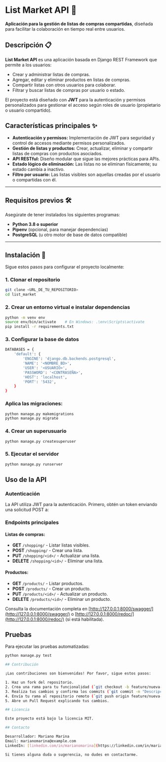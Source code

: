# List Market API 🛒

**Aplicación para la gestión de listas de compras compartidas**, diseñada para facilitar la colaboración en tiempo real entre usuarios.

## Descripción 📋

**List Market API** es una aplicación basada en Django REST Framework que permite a los usuarios:

- Crear y administrar listas de compras.
- Agregar, editar y eliminar productos en listas de compras.
- Compartir listas con otros usuarios para colaborar.
- Filtrar y buscar listas de compras por usuario o estado.

El proyecto está diseñado con **JWT** para la autenticación y permisos personalizados para gestionar el acceso según roles de usuario (propietario o usuario compartido).

## Características principales ✨

- **Autenticación y permisos:** Implementación de JWT para seguridad y control de accesos mediante permisos personalizados.
- **Gestión de listas y productos:** Crear, actualizar, eliminar y compartir listas de compras con productos asociados.
- **API RESTful:** Diseño modular que sigue las mejores prácticas para APIs.
- **Estado lógico de eliminación:** Las listas no se eliminan físicamente; su estado cambia a inactivo.
- **Filtro por usuario:** Las listas visibles son aquellas creadas por el usuario o compartidas con él.

---

## Requisitos previos 🛠️

Asegúrate de tener instalados los siguientes programas:

- **Python 3.8 o superior**
- **Pipenv** (opcional, para manejar dependencias)
- **PostgreSQL** (u otro motor de base de datos compatible)

---

## Instalación 🚀

Sigue estos pasos para configurar el proyecto localmente:

### 1. Clonar el repositorio

```bash
git clone <URL_DE_TU_REPOSITORIO>
cd list_market
```
### 2. Crear un entorno virtual e instalar dependencias

```bash
python -m venv env
source env/bin/activate    # En Windows: .\env\Scripts\activate
pip install -r requirements.txt
```

### 3. Configurar la base de datos

```bash
DATABASES = {
    'default': {
        'ENGINE': 'django.db.backends.postgresql',
        'NAME': '<NOMBRE_BD>',
        'USER': '<USUARIO>',
        'PASSWORD': '<CONTRASEÑA>',
        'HOST': 'localhost',
        'PORT': '5432',
    }
}
```
### Aplica las migraciones:
```bash
python manage.py makemigrations
python manage.py migrate
```
### 4. Crear un superusuario

```bash
python manage.py createsuperuser
```

### 5. Ejecutar el servidor

```bash
python manage.py runserver
```

## Uso de la API

### Autenticación

La API utiliza JWT para la autenticación. Primero, obtén un token enviando una solicitud POST a:


### Endpoints principales

#### Listas de compras:

- **GET** `/shopping/` - Listar listas visibles.
- **POST** `/shopping/` - Crear una lista.
- **PUT** `/shopping/<id>/` - Actualizar una lista.
- **DELETE** `/shopping/<id>/` - Eliminar una lista.

#### Productos:

- **GET** `/products/` - Listar productos.
- **POST** `/products/` - Crear un producto.
- **PUT** `/products/<id>/` - Actualizar un producto.
- **DELETE** `/products/<id>/` - Eliminar un producto.

Consulta la documentación completa en [http://127.0.0.1:8000/swagger/](http://127.0.0.1:8000/swagger/) o [http://127.0.0.1:8000/redoc/](http://127.0.0.1:8000/redoc/) (si está habilitada).

## Pruebas

Para ejecutar las pruebas automatizadas:

```bash
python manage.py test

## Contribución

¡Las contribuciones son bienvenidas! Por favor, sigue estos pasos:

1. Haz un fork del repositorio.
2. Crea una rama para tu funcionalidad (`git checkout -b feature/nueva-funcionalidad`).
3. Realiza tus cambios y confirma los commits (`git commit -m "Descripción del cambio"`).
4. Envía tu rama al repositorio remoto (`git push origin feature/nueva-funcionalidad`).
5. Abre un Pull Request explicando tus cambios.

## Licencia

Este proyecto está bajo la licencia MIT.

## Contacto

Desarrollador: Mariano Marina  
Email: marianomarina@example.com  
LinkedIn: [linkedin.com/in/marianomarina](https://linkedin.com/in/marianomarina)  

Si tienes alguna duda o sugerencia, no dudes en contactarme.

